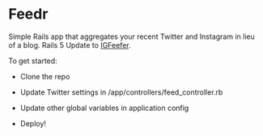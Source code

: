 # Feedr

Simple Rails app that aggregates your recent Twitter and Instagram in lieu of a blog. Rails 5 Update to [IGFeefer](https://www.github.com/ryanmcadler/igfeeder).

To get started:

* Clone the repo

* Update Twitter settings in /app/controllers/feed_controller.rb

* Update other global variables in application config

* Deploy!
